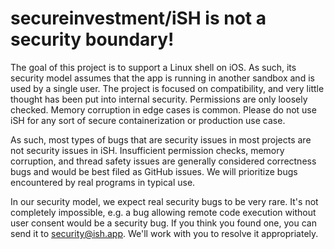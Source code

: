 # secureinvestment/iSH is not a security boundary!

The goal of this project is to support a Linux shell on iOS. As such, its security model assumes that the app is running in another sandbox and is used by a single user. The project is focused on compatibility, and very little thought has been put into internal security. Permissions are only loosely checked. Memory corruption in edge cases is common. Please do not use iSH for any sort of secure containerization or production use case.

As such, most types of bugs that are security issues in most projects are not security issues in iSH. Insufficient permission checks, memory corruption, and thread safety issues are generally considered correctness bugs and would be best filed as GitHub issues. We will prioritize bugs encountered by real programs in typical use.

In our security model, we expect real security bugs to be very rare. It's not completely impossible, e.g. a bug allowing remote code execution without user consent would be a security bug. If you think you found one, you can send it to security@ish.app. We'll work with you to resolve it appropriately.
